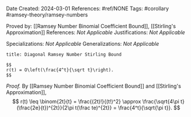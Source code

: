 Date Created: 2024-03-01
References: #ref/NONE
Tags: #corollary #ramsey-theory/ramsey-numbers 

Proved by: [[Ramsey Number Binomial Coefficient Bound]], [[Stirling's Approximation]]
References: <i>Not Applicable</i>
Justifications: <i>Not Applicable</i>

Specializations: <i>Not Applicable</i>
Generalizations: <i>Not Applicable</i>

```ad-corollary
title: Diagonal Ramsey Number Stirling Bound

$$
r(t) = O\left(\frac{4^t}{\sqrt t}\right).
$$

```

<i>Proof.</i> By [[Ramsey Number Binomial Coefficient Bound]] and  [[Stirling's Approximation]], 
$$
r(t) \leq \binom{2t}{t} = \frac{(2t)!}{(t!)^2} \approx \frac{\sqrt{4\pi t}(\frac{2e}{t})^{2t}}{2\pi t(\frac te)^{2t}} = \frac{4^t}{\sqrt{\pi t}}.
$$